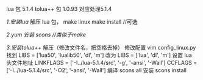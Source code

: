 lua 包 5.1.4
tolua++ 包 1.0.93 对应处理5.1.4

*1.安装lua*
    解压 lua 包，
    make linux
    make install //可选
   
*2.yum 安装 scons //类似于make*

*3.安装tolua++*
    解压（修改文件名，把空格去掉）
    修改配置
        vim config_linux.py
    找到
        LIBS = ['lua50', 'lualib50', 'dl', 'm']
    改为
        LIBS = ['lua', 'dl', 'm']
    设置 lua 头文件地址
        LINKFLAGS = ['-I../lua-5.1.4/src', '-g', '-ansi', '-Wall']
        CCFLAGS = ['-I../lua-5.1.4/src', '-O2', '-ansi', '-Wall'] 
    编译
        scons all
    安装
        scons install
